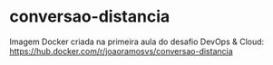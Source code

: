 # conversao-distancia

Imagem Docker criada na primeira aula do desafio DevOps & Cloud: https://hub.docker.com/r/joaoramosvs/conversao-distancia
